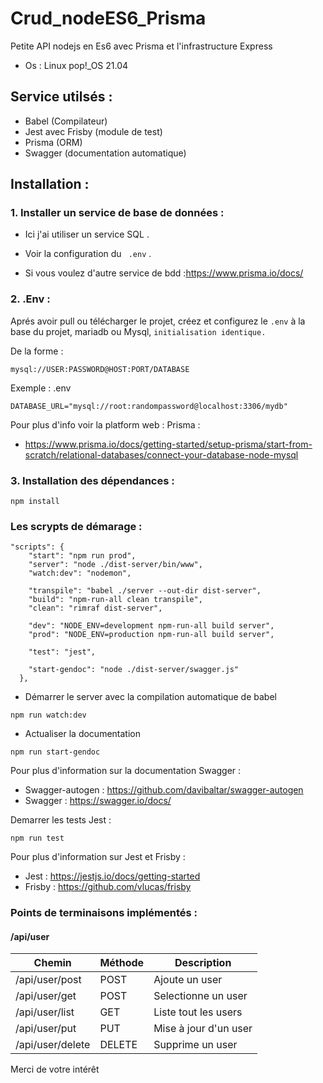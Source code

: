 # Crud_nodeES6_Prisma
Petite API nodejs en Es6 avec Prisma et l'infrastructure Express

- Os :
Linux pop!_OS 21.04 

## Service utilsés :
- Babel (Compilateur)
- Jest avec Frisby (module de test)
- Prisma (ORM)
- Swagger (documentation automatique)

## Installation :
### 1. Installer un service de base de données :
- Ici j'ai utiliser un service SQL .
- Voir la configuration du ` .env` .

- Si vous voulez d'autre service de bdd :https://www.prisma.io/docs/

### 2. .Env :
Aprés avoir pull ou télécharger le projet, créez et configurez le `.env` à la base du projet,
mariadb ou Mysql, `initialisation identique.`

De la forme :
````
mysql://USER:PASSWORD@HOST:PORT/DATABASE
````
Exemple :
.env
````
DATABASE_URL="mysql://root:randompassword@localhost:3306/mydb"
````

Pour plus d'info voir la platform web :
Prisma :
- https://www.prisma.io/docs/getting-started/setup-prisma/start-from-scratch/relational-databases/connect-your-database-node-mysql

### 3. Installation des dépendances :
````
npm install
````

### Les scrypts de démarage :
````
"scripts": {
    "start": "npm run prod",
    "server": "node ./dist-server/bin/www",
    "watch:dev": "nodemon",
    
    "transpile": "babel ./server --out-dir dist-server",
    "build": "npm-run-all clean transpile",
    "clean": "rimraf dist-server",

    "dev": "NODE_ENV=development npm-run-all build server",
    "prod": "NODE_ENV=production npm-run-all build server",

    "test": "jest",
  
    "start-gendoc": "node ./dist-server/swagger.js"
  },
 ````
- Démarrer le server avec la compilation automatique de babel
````
npm run watch:dev
````
- Actualiser la documentation 
````
npm run start-gendoc
````
Pour plus d'information sur la documentation Swagger :
- Swagger-autogen : https://github.com/davibaltar/swagger-autogen
- Swagger : https://swagger.io/docs/

Demarrer les tests Jest :
````
npm run test
````
Pour plus d'information sur Jest et Frisby :
- Jest : https://jestjs.io/docs/getting-started
- Frisby : https://github.com/vlucas/frisby

### Points de terminaisons implémentés :

#### /api/user
Chemin | Méthode | Description
---|---|---
/api/user/post | POST | Ajoute un user
/api/user/get | POST | Selectionne un user
/api/user/list | GET | Liste tout les users
/api/user/put | PUT | Mise à jour d'un user
/api/user/delete | DELETE | Supprime un user

Merci de votre intérêt


